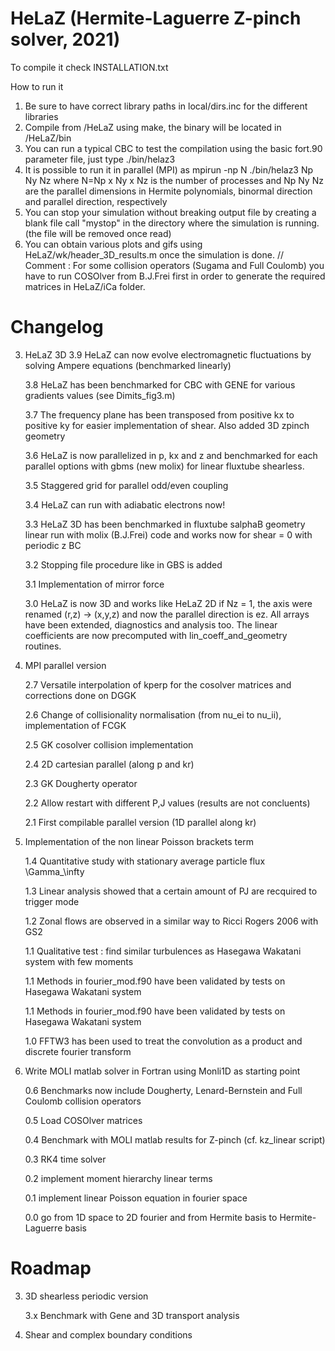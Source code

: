 # HeLaZ (Hermite-Laguerre Z-pinch solver, 2021)
To compile it check INSTALLATION.txt

How to run it

1. Be sure to have correct library paths in local/dirs.inc for the different libraries
2. Compile from /HeLaZ using make, the binary will be located in /HeLaZ/bin
4. You can run a typical CBC to test the compilation using the basic fort.90 parameter file,
   just type ./bin/helaz3
5. It is possible to run it in parallel (MPI) as mpirun -np N ./bin/helaz3 Np Ny Nz
   where N=Np x Ny x Nz is the number of processes and Np Ny Nz are the parallel dimensions in
	 Hermite polynomials, binormal direction and parallel direction, respectively
6. You can stop your simulation without breaking output file by creating a blank file call "mystop"
   in the directory where the simulation is running. (the file will be removed once read)
7. You can obtain various plots and gifs using HeLaZ/wk/header_3D_results.m once the simulation is done.
// Comment : For some collision operators (Sugama and Full Coulomb) you have to run COSOlver from B.J.Frei first in order to generate the required matrices in HeLaZ/iCa folder.

# Changelog

3. HeLaZ 3D
  3.9 HeLaZ can now evolve electromagnetic fluctuations by solving Ampere equations (benchmarked linearly)

	3.8 HeLaZ has been benchmarked for CBC with GENE for various gradients values (see Dimits_fig3.m)

	3.7 The frequency plane has been transposed from positive kx to positive ky for easier implementation of shear. Also added 3D zpinch geometry

	3.6 HeLaZ is now parallelized in p, kx and z and benchmarked for each parallel options with gbms (new molix) for linear fluxtube shearless.

	3.5 Staggered grid for parallel odd/even coupling

	3.4 HeLaZ can run with adiabatic electrons now!

	3.3 HeLaZ 3D has been benchmarked in fluxtube salphaB geometry linear run with molix (B.J.Frei) code and works now for shear = 0 with periodic z BC

	3.2 Stopping file procedure like in GBS is added

	3.1 Implementation of mirror force

	3.0 HeLaZ is now 3D and works like HeLaZ 2D if Nz = 1, the axis were renamed (r,z) -> (x,y,z) and now the parallel direction is ez. All arrays have been extended, diagnostics and analysis too. The linear coefficients are now precomputed with lin_coeff_and_geometry routines.

2. MPI parallel version

	2.7 Versatile interpolation of kperp for the cosolver matrices and corrections done on DGGK

	2.6 Change of collisionality normalisation (from nu_ei to nu_ii), implementation of FCGK

	2.5 GK cosolver collision implementation

	2.4 2D cartesian parallel (along p and kr)

	2.3 GK Dougherty operator

	2.2 Allow restart with different P,J values (results are not concluents)

	2.1 First compilable parallel version (1D parallel along kr)

1. Implementation of the non linear Poisson brackets term

	1.4 Quantitative study with stationary average particle flux \Gamma_\infty

	1.3 Linear analysis showed that a certain amount of PJ are recquired to trigger mode

	1.2 Zonal flows are observed in a similar way to Ricci Rogers 2006 with GS2

	1.1 Qualitative test : find similar turbulences as Hasegawa Wakatani system with few moments

	1.1 Methods in fourier_mod.f90 have been validated by tests on Hasegawa Wakatani system

	1.1 Methods in fourier_mod.f90 have been validated by tests on Hasegawa Wakatani system

	1.0 FFTW3 has been used to treat the convolution as a product and discrete fourier transform

0. Write MOLI matlab solver in Fortran using Monli1D as starting point

	0.6 Benchmarks now include Dougherty, Lenard-Bernstein and Full Coulomb collision operators

	0.5 Load COSOlver matrices

	0.4 Benchmark with MOLI matlab results for Z-pinch (cf. kz_linear script)

	0.3 RK4 time solver

	0.2 implement moment hierarchy linear terms

	0.1 implement linear Poisson equation in fourier space

	0.0 go from 1D space to 2D fourier and from Hermite basis to Hermite-Laguerre basis

# Roadmap

3. 3D shearless periodic version

	3.x Benchmark with Gene and 3D transport analysis

4. Shear and complex boundary conditions
